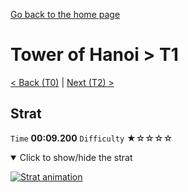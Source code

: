 [Go back to the home page](https://github.com/Doublevil/scbspeedrun)

# Tower of Hanoi > T1

[< Back (T0)](https://github.com/Doublevil/scbspeedrun/blob/main/levels/T/T0.md) | [Next (T2) >](https://github.com/Doublevil/scbspeedrun/blob/main/levels/T/T2.md)

## Strat

`Time` **00:09.200** `Difficulty` ★☆☆☆☆
<details open>
  <summary>Click to show/hide the strat</summary>

  [![Strat animation](https://github.com/Doublevil/scbspeedrun/blob/main/media/levels/T/T1_Strat.webp)](https://github.com/Doublevil/scbspeedrun/blob/main/media/levels/T/T1_Strat.mp4)
</details>
